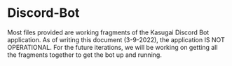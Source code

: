 # Discord-Bot

Most files provided are working fragments of the Kasugai Discord Bot application.
As of writing this document (3-9-2022), the application IS NOT OPERATIONAL.
For the future iterations, we will be working on getting all the fragments together to get the bot up and running.
